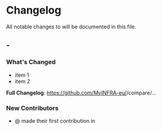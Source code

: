 # Changelog

All notable changes to <name> will be documented in this file.

## <version> - <date>

### What's Changed

- item 1
- item 2

**Full Changelog**: https://github.com/MyINFRA-eu/<name>/compare/<version-new>...<version-previous>

### New Contributors
- @<user> made their first contribution in <pull url>
